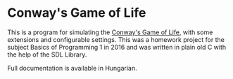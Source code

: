 # Conway's Game of Life

This is a program for simulating the [Conway's Game of Life](https://en.wikipedia.org/wiki/Conway's_Game_of_Life), with some extensions and configurable settings. 
This was a homework project for the subject Basics of Programming 1 in 2016 and was written in plain old C with the help of the SDL Library.

Full documentation is available in Hungarian.
